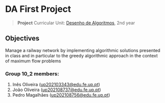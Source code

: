 # DA First Project

>**Project**
>Curricular Unit: [Desenho de Algoritmos](https://sigarra.up.pt/feup/pt/ucurr_geral.ficha_uc_view?pv_ocorrencia_id=501678 "Design of Algorithms"), 2nd year

## Objectives

Manage a railway network by implementing algorithmic solutions presented in class and in particular to the greedy algorithmic approach in the context of maximum flow problems

### Group 10_2 members:

1. Inês Oliveira (up202103343@edu.fe.up.pt)
2. João Oliveira (up202108737@edu.fe.up.pt)
3. Pedro Magalhães (up202108756@edu.fe.up.pt)
